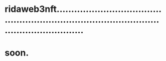 # ridaweb3nft....................................................................................................................
# soon.
